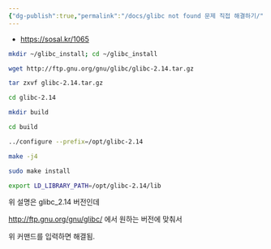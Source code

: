 ```yaml
---
{"dg-publish":true,"permalink":"/docs/glibc not found 문제 직접 해결하기/","title":"glibc not found 문제 직접 해결하기"}
---
```


- https://sosal.kr/1065

```bash
mkdir ~/glibc_install; cd ~/glibc_install 

wget http://ftp.gnu.org/gnu/glibc/glibc-2.14.tar.gz

tar zxvf glibc-2.14.tar.gz

cd glibc-2.14

mkdir build

cd build

../configure --prefix=/opt/glibc-2.14

make -j4

sudo make install

export LD_LIBRARY_PATH=/opt/glibc-2.14/lib
```

위 설명은 glibc_2.14 버전인데

http://ftp.gnu.org/gnu/glibc/ 에서 원하는 버전에 맞춰서

위 커맨드를 입력하면 해결됨.
